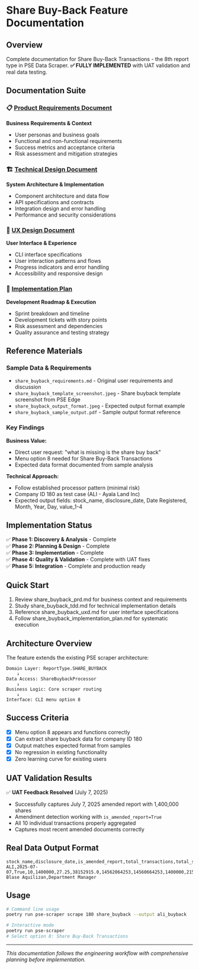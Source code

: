 # Share Buy-Back Feature Documentation

## Overview

Complete documentation for Share Buy-Back Transactions - the 8th report type in PSE Data Scraper. **✅ FULLY IMPLEMENTED** with UAT validation and real data testing.

## Documentation Suite

### 📋 [Product Requirements Document](./share_buyback_prd.md)

**Business Requirements & Context**

- User personas and business goals
- Functional and non-functional requirements
- Success metrics and acceptance criteria
- Risk assessment and mitigation strategies

### 🏗️ [Technical Design Document](./share_buyback_tdd.md)

**System Architecture & Implementation**

- Component architecture and data flow
- API specifications and contracts
- Integration design and error handling
- Performance and security considerations

### 🎨 [UX Design Document](./share_buyback_uxd.md)

**User Interface & Experience**

- CLI interface specifications
- User interaction patterns and flows
- Progress indicators and error handling
- Accessibility and responsive design

### 📅 [Implementation Plan](./share_buyback_implementation_plan.md)

**Development Roadmap & Execution**

- Sprint breakdown and timeline
- Development tickets with story points
- Risk assessment and dependencies
- Quality assurance and testing strategy

## Reference Materials

### Sample Data & Requirements

- `share_buyback_requirements.md` - Original user requirements and discussion
- `share_buyback_template_screenshot.jpeg` - Share buyback template screenshot from PSE Edge
- `share_buyback_output_format.jpeg` - Expected output format example
- `share_buyback_sample_output.pdf` - Sample output format reference

### Key Findings

**Business Value:**
- Direct user request: "what is missing is the share buy back"
- Menu option 8 needed for Share Buy-Back Transactions
- Expected data format documented from sample analysis

**Technical Approach:**
- Follow established processor pattern (minimal risk)
- Company ID 180 as test case (ALI - Ayala Land Inc)
- Expected output fields: stock_name, disclosure_date, Date Registered, Month, Year, Day, value_1-4

## Implementation Status

✅ **Phase 1: Discovery & Analysis** - Complete  
✅ **Phase 2: Planning & Design** - Complete  
✅ **Phase 3: Implementation** - Complete  
✅ **Phase 4: Quality & Validation** - Complete with UAT fixes  
✅ **Phase 5: Integration** - Complete and production ready  

## Quick Start

1. Review share_buyback_prd.md for business context and requirements
2. Study share_buyback_tdd.md for technical implementation details
3. Reference share_buyback_uxd.md for user interface specifications
4. Follow share_buyback_implementation_plan.md for systematic execution

## Architecture Overview

The feature extends the existing PSE scraper architecture:

```text
Domain Layer: ReportType.SHARE_BUYBACK
    ↓
Data Access: ShareBuybackProcessor
    ↓  
Business Logic: Core scraper routing
    ↓
Interface: CLI menu option 8
```

## Success Criteria

- [x] Menu option 8 appears and functions correctly
- [x] Can extract share buyback data for company ID 180
- [x] Output matches expected format from samples
- [x] No regression in existing functionality
- [x] Zero learning curve for existing users

## UAT Validation Results

✅ **UAT Feedback Resolved** (July 7, 2025)
- Successfully captures July 7, 2025 amended report with 1,400,000 shares
- Amendment detection working with `is_amended_report=True`
- All 10 individual transactions properly aggregated
- Captures most recent amended documents correctly

## Real Data Output Format

```csv
stock_name,disclosure_date,is_amended_report,total_transactions,total_shares_purchased,weighted_average_price,total_transaction_value,outstanding_shares_before,outstanding_shares_after,outstanding_shares_change,treasury_shares_before,treasury_shares_after,treasury_shares_change,cumulative_shares_purchased,total_program_budget,total_amount_spent,contact_name,contact_designation
ALI,2025-07-07,True,10,1400000,27.25,38152915.0,14562064253,14560664253,1400000,2150755595,2152155595,1400000,876032246,26070000000.0,22885247993.0,Michael Blase Aquilizan,Department Manager
```

## Usage

```bash
# Command line usage
poetry run pse-scraper scrape 180 share_buyback --output ali_buyback

# Interactive mode
poetry run pse-scraper
# Select option 8: Share Buy-Back Transactions
```

---

*This documentation follows the engineering workflow with comprehensive planning before implementation.*